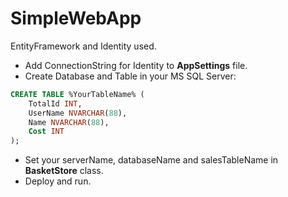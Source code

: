 # SimpleWebApp

EntityFramework and Identity used.

- Add ConnectionString for Identity to <strong>AppSettings</strong> file.
- Create Database and Table in your MS SQL Server:
```sql
CREATE TABLE %YourTableName% (
    TotalId INT,
    UserName NVARCHAR(88),
    Name NVARCHAR(88),
    Cost INT
);
```
- Set your serverName, databaseName and salesTableName in <strong>BasketStore</strong> class.
- Deploy and run.

